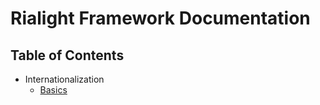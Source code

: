 # Rialight Framework Documentation

## Table of Contents

- Internationalization
  - [Basics](internationalization/basics.md)
